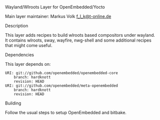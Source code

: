 Wayland/Wlroots Layer for OpenEmbedded/Yocto

Main layer maintainer: Markus Volk <f_l_k@t-online.de>

Description

This layer adds recipes to build wlroots based compositors under wayland.
It contains wlroots, sway, wayfire, nwg-shell and some additional recipes that might come useful.

Dependencies

This layer depends on:

    URI: git://github.com/openembedded/openembedded-core
        branch: hardknott
        revision: HEAD
    URI: git://github.com/openembedded/meta-openembedded
        branch: hardknott
        revision: HEAD

Building

Follow the usual steps to setup OpenEmbedded and bitbake.

